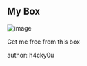 ## My Box

![image](https://github.com/user-attachments/assets/47e6cca2-63b9-4d2a-aa92-2003676a6afd)

Get me free from this box

author: h4cky0u
